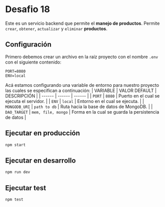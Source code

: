 # Desafio 18
Este es un servicio backend que permite el **manejo de productos**. Permite `crear`, `obtener`, `actualizar` y `eliminar` **productos**.

## Configuración
Primero debemos crear un archivo en la raíz proyecto con el nombre `.env` con el siguiente contenido:
```
PORT=8080
ENV=local
```
Acá estamos configurando una variable de entorno para nuestro proyecto las cuales se especifican a continuación:
| VARIABLE | VALOR DEFAULT | DESCRIPCIÓN |
| ------ | ------ | ------ |
| `PORT` | `8080` | Puerto en el cual se ejecuta el servidor. |
| `ENV` | `local` | Entorno en el cual se ejecuta. |
| `MONGODB_URI` | `path to db` | Ruta hacia la base de datos de MongoDB. |
| `DAO_TARGET` | `mem, file, mongo` | Forma en la cual se guarda la persistencia de datos |


## Ejecutar en producción
```sh
npm start
```

## Ejecutar en desarrollo
```sh
npm run dev
```

## Ejecutar test
```sh
npm test
```
